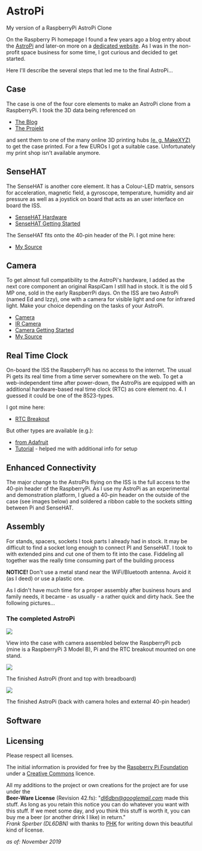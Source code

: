 # AstroPi #

My version of a RaspberryPi AstroPi Clone

On the Raspberry Pi homepage I found a few years ago a blog entry about the [AstroPi](https://www.raspberrypi.org/blog/astro-pi-tech-specs/) and later-on more on a [dedicated website](https://astro-pi.org/). As I was in the non-profit space business for some time, I got curious and decided to get started.

Here I'll describe the several steps that led me to the final AstroPi...

## Case ##

The case is one of the four core elements to make an AstroPi clone from a RaspberryPi. I took the 3D data being referenced on

- [The Blog](https://www.raspberrypi.org/blog/astro-pi-3d-print-your-own-flight-case/)
- [The Projekt](https://projects.raspberrypi.org/en/projects/astro-pi-flight-case)

and sent them to one of the many online 3D printing hubs [(e. g. MakeXYZ)](https://www.makexyz.com/) to get the case printed. For a few EUROs I got a suitable case. Unfortunately my print shop isn't available anymore.

## SenseHAT ##

The SenseHAT is another core element. It has a Colour-LED matrix, sensors for acceleration, magnetic field, a gyroscope, temperature, humidity and air pressure as well as a joystick on board that acts as an user interface on board the ISS.

- [SenseHAT Hardware](https://www.raspberrypi.org/products/sense-hat/)
- [SenseHAT Getting Started](https://projects.raspberrypi.org/en/projects/getting-started-with-the-sense-hat)

The SenseHAT fits onto the 40-pin header of the Pi. I got mine here:

- [My Source](https://www.reichelt.de/raspberry-pi-shield-sense-hat-rpi-sense-hat-p159365.html?r=1)

## Camera ##

To get almost full compatibility to the AstroPi's hardware, I added as the next core component an original RaspiCam I still had in stock. It is the old 5 MP one, sold in the early RaspberrPi days. On the ISS are two AstroPi (named Ed and Izzy), one with a camera for visible light and one for infrared light. Make your choice depending on the tasks of your AstroPi.

- [Camera](https://www.raspberrypi.org/products/camera-module-v2/)
- [IR Camera](https://www.raspberrypi.org/products/pi-noir-camera-v2/)
- [Camera Getting Started](https://projects.raspberrypi.org/en/projects/getting-started-with-picamera)
- [My Source](https://www.reichelt.de/raspberry-pi-kamera-8mp-v2-1-imx219pq-rasp-cam-2-p170853.html?&trstct=pol_5)

## Real Time Clock ##

On-board the ISS the RaspberryPi has no access to the internet. The usual Pi gets its real time from a time server somewhere on the web. To get a web-independent time after power-down, the AstroPis are equipped with an additional hardware-based real time clock (RTC) as core element no. 4. I guessed it could be one of the 8523-types.

I got mine here:

- [RTC Breakout](https://shop.watterott.com/RV-8523-RTC-Ultra-Low-Power-Real-Time-Clock-Module)

But other types are available (e.g.):

- [from Adafruit](https://www.adafruit.com/product/3013)
- [Tutorial](https://learn.adafruit.com/adding-a-real-time-clock-to-raspberry-pi/overview) - helped me with additional info for setup

## Enhanced Connectivity ##

The major change to the AstroPis flying on the ISS is the full access to the 40-pin header of the RaspberryPi. As I use my AstroPi as an experimental and demonstration platform, I glued a 40-pin header on the outside of the case (see images below) and soldered a ribbon cable to the sockets sitting between Pi and SenseHAT.

## Assembly ##

For stands, spacers, sockets I took parts I already had in stock. It may be difficult to find a socket long enough to connect PI and SenseHAT. I took to with extended pins and cut one of them to fit into the case. Fiddeling all together was the really time consuming part of the building process

**NOTICE!** Don't use a metal stand near the WiFi/Bluetooth antenna. Avoid it (as I deed) or use a plastic one.

As I didn't have much time for a proper assembly after business hours and family needs, it became - as usually - a rather quick and dirty hack. See the following pictures...

### The completed AstroPi ###

![](AstroPi-interior.jpg)

View into the case with camera assembled below the RaspberryPi pcb (mine is a RaspberryPi 3 Model B), Pi and the RTC breakout mounted on one stand.

![](AstroPi-finished-front.jpg)

The finished AstroPi (front and top with breadboard)

![](AstroPi-finished-front.jpg)

The finished AstroPi (back with camera holes and external 40-pin header)

## Software ##



## Licensing ##

Please respect all licenses.

The initial information is provided for free by the [Raspberry Pi Foundation](https://www.raspberrypi.org/) under a [Creative Commons](https://www.raspberrypi.org/creative-commons/) licence.

All my additions to the project or own creations for the project are for use under the<br> **Beer-Ware License** (Revision 42.fs): "*dl6dbn@googlemail.com* made this stuff. As long as you retain this notice you can do whatever you want with this stuff. If we meet some day, and you think this stuff is worth it, you can buy me a beer (or another drink I like) in return."<br>*Frank Sperber (DL6DBN)* with thanks to [PHK](https://people.freebsd.org/~phk/) for writing down this beautiful kind of license.

*as of: November 2019*
